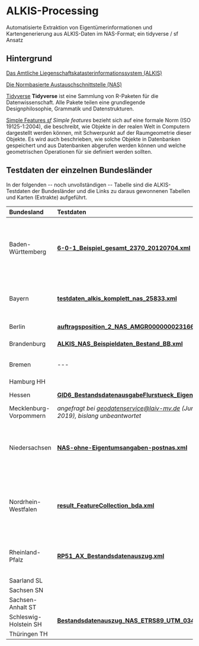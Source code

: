 # ALKIS-Processing

Automatisierte Extraktion von Eigentümerinformationen und Kartengenerierung aus ALKIS-Daten im NAS-Format; ein tidyverse / sf Ansatz

## Hintergrund

[Das Amtliche Liegenschaftskatasterinformationssystem (ALKIS)](https://de.wikipedia.org/wiki/Amtliches_Liegenschaftskatasterinformationssystem)

[Die Normbasierte Austauschschnittstelle (NAS)](https://de.wikipedia.org/wiki/Normbasierte_Austauschschnittstelle)

[Tidyverse](https://www.tidyverse.org)
**Tidyverse** ist eine Sammlung von R-Paketen für die Datenwissenschaft. Alle Pakete teilen eine grundlegende Designphilosophie, Grammatik und Datenstrukturen. 

[Simple Features *sf*](https://r-spatial.github.io/sf/articles/sf1.html)
*Simple features* bezieht sich auf eine formale Norm (ISO 19125-1:2004), die beschreibt, wie Objekte in der realen Welt in Computern dargestellt werden können, mit Schwerpunkt auf der Raumgeometrie dieser Objekte. Es wird auch beschrieben, wie solche Objekte in Datenbanken gespeichert und aus Datenbanken abgerufen werden können und welche geometrischen Operationen für sie definiert werden sollten.


## Testdaten der einzelnen Bundesländer

In der folgenden -- noch unvollständigen -- Tabelle sind die ALKIS-Testdaten der Bundesländer und die Links zu daraus gewonnenen Tabellen und Karten (Extrakte) aufgeführt.

| Bundesland       | Testdaten  | Größe    | Extrakte | Besonderheiten |
|:---------------- |:---------- | --------:|:-------- |:-------------- |
Baden-Württemberg  | [**6-0-1_Beispiel_gesamt_2370_20120704.xml**](https://www.lgl-bw.de/lgl-internet/opencms/de/05_Geoinformation/AAA/ALKIS/alkis-testdaten.html) | 167.5 MB | [**Link**](testExtracts/BW/ALKIS_processing.html) | separate Flurstück-Polygone (derzeit werden nur Flurstückzentren als Punkte dargestellt) |
Bayern             | [**testdaten_alkis_komplett_nas_25833.xml**](https://www.ldbv.bayern.de/service/testdaten.html) | 24.9 MB | [**Link**](testExtracts/BY/ALKIS_processing.html) | Flurstück-Eigentümer-Zuordnung als csv Tabelle in Testdaten |
Berlin | [**auftragsposition_2_NAS_AMGR000000023166_1.xml**](https://www.stadtentwicklung.berlin.de/geoinformation/liegenschaftskataster/download/nas_mit_anonymisierten_eigentuemern.zip) | 38.5 MB | [**Link**](testExtracts/BE/ALKIS_processing.html) |          |
Brandenburg	| [**ALKIS_NAS_Beispieldaten_Bestand_BB.xml**](https://www.geobasis-bb.de/geodaten/aaa-testdaten.html) | 434.7 MB | [**Link**](testExtracts/BB/ALKIS_processing.html) | sehr großer Datensatz |
Bremen | --- | --- | siehe NI | ALKIS-Daten offenbar von LGLN NI |
Hamburg	                HH      |        |          |
Hessen | [**GID6_BestandsdatenausgabeFlurstueck_Eigentum.xml**](https://www.gds.hessen.de/) | 4.3 MB | [**Link**](testExtracts/HE/ALKIS_processing.html) |
Mecklenburg-Vorpommern | *angefragt bei geodatenservice@laiv-mv.de (Juni 2019), bislang unbeantwortet* |          |
Niedersachsen | [**NAS-ohne-Eigentumsangaben-postnas.xml**](https://www.lgln.niedersachsen.de/download/126716/Amtliches_Liegenschaftskatasterinformationssystem_ALKIS_.zip) | 8.0 MB | Testdaten enthalten keine Eigentümer-Informationen! Damit nicht zu gebrauchen |
Nordrhein-Westfalen	| [**result_FeatureCollection_bda.xml**](https://www.bezreg-koeln.nrw.de/brk_internet/geobasis/liegenschaftskataster/bestandsdatenauszug/testdaten_bestandsdatenauszug_nas.zip) | 0.03 MB |  | Testdaten liegen für Eigentümerdaten und Flurstücksdaten in zwei verschiedenen xml Dateien vor.
Rheinland-Pfalz      | [**RP51_AX_Bestandsdatenauszug.xml**](https://lvermgeo.rlp.de/fileadmin/lvermgeo/testdaten/liegenschaftskataster/ALKIS_Bestandsdatenauszug_RP51_Testdaten.zip) | 1.1 MB | [**Link**](testExtracts/RP/ALKIS_processing.html) | Testdaten liegt Flurkarte (leider ohne Eigentümer-Info) bei.
Saarland                SL      |        |          |
Sachsen                 SN      |        |          |
Sachsen-Anhalt          ST      |        |          |
Schleswig-Holstein      SH      | [**Bestandsdatenauszug_NAS_ETRS89_UTM_0348.xml**](https://www.schleswig-holstein.de/DE/Landesregierung/LVERMGEOSH/Downloads/DownloadTestdaten/downloadsTestdatenAlkis.html) | 28.7 MB | [**Link**](testExtracts/SH/ALKIS_processing.html) |
Thüringen               TH      |        |          |    